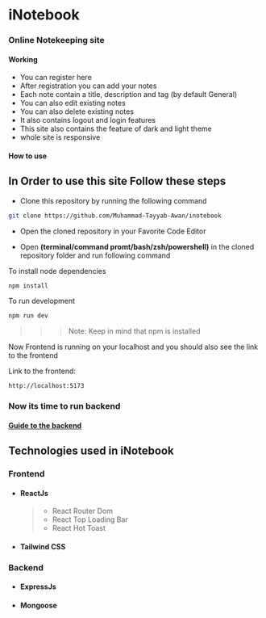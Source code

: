# iNotebook

### Online Notekeeping site

#### Working

- You can register here
- After registration you can add your notes
- Each note contain a title, description and tag (by default General)
- You can also edit existing notes
- You can also delete existing notes
- It also contains logout and login features
- This site also contains the feature of dark and light theme
- whole site is responsive

#### How to use

## In Order to use this site Follow these steps

- Clone this repository by running the following command

```bash
git clone https://github.com/Muhammad-Tayyab-Awan/inotebook
```

- Open the cloned repository in your Favorite Code Editor

- Open **(terminal/command promt/bash/zsh/powershell)** in the cloned repository folder and run following command

To install node dependencies

```bash
npm install
```

To run development

```bash
npm run dev
```

> > > Note: Keep in mind that npm is installed

Now Frontend is running on your localhost and you should also see the link to the frontend

Link to the frontend:

```https
http://localhost:5173
```

### Now its time to run backend

#### [Guide to the backend](./backend/Backend.md)

## Technologies used in **iNotebook**

### Frontend

- #### ReactJs

  > - React Router Dom
  > - React Top Loading Bar
  > - React Hot Toast

- #### Tailwind CSS

### Backend

- #### ExpressJs
- #### Mongoose
